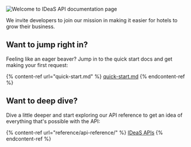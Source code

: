 ![Welcome to IDeaS API documentation page](assets/ideas-logo.png)

We invite developers to join our mission in making it easier for hotels to grow their business.

## Want to jump right in?

Feeling like an eager beaver? Jump in to the quick start docs and get making your first request:

{% content-ref url="quick-start.md" %}
[quick-start.md](quick-start.md)
{% endcontent-ref %}

## Want to deep dive?

Dive a little deeper and start exploring our API reference to get an idea of everything that's possible with the API:

{% content-ref url="reference/api-reference/" %}
[IDeaS APIs](reference/api-reference/)
{% endcontent-ref %}
